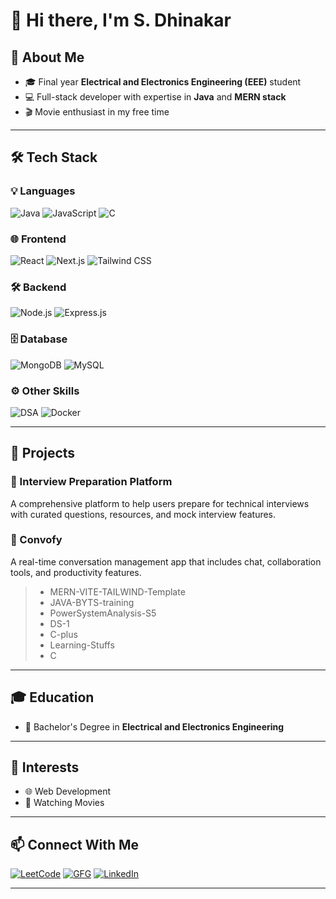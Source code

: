 # 👋 Hi there, I'm S. Dhinakar

## 📌 About Me
- 🎓 Final year **Electrical and Electronics Engineering (EEE)** student  
- 💻 Full-stack developer with expertise in **Java** and **MERN stack**  
- 🎬 Movie enthusiast in my free time  

---

## 🛠️ Tech Stack

### 💡 Languages  
![Java](https://img.shields.io/badge/Java-ED8B00?style=flat&logo=java&logoColor=white)
![JavaScript](https://img.shields.io/badge/JavaScript-F7DF1E?style=flat&logo=javascript&logoColor=black)
![C](https://img.shields.io/badge/C-00599C?style=flat&logo=c&logoColor=white)

### 🌐 Frontend  
![React](https://img.shields.io/badge/React-61DAFB?style=flat&logo=react&logoColor=black)
![Next.js](https://img.shields.io/badge/Next.js-000000?style=flat&logo=next.js&logoColor=white)
![Tailwind CSS](https://img.shields.io/badge/TailwindCSS-06B6D4?style=flat&logo=tailwindcss&logoColor=white)

### 🛠️ Backend  
![Node.js](https://img.shields.io/badge/Node.js-339933?style=flat&logo=nodedotjs&logoColor=white)
![Express.js](https://img.shields.io/badge/Express.js-000000?style=flat&logo=express&logoColor=white)

### 🗄️ Database  
![MongoDB](https://img.shields.io/badge/MongoDB-47A248?style=flat&logo=mongodb&logoColor=white)
![MySQL](https://img.shields.io/badge/MySQL-4479A1?style=flat&logo=mysql&logoColor=white)

### ⚙️ Other Skills  
![DSA](https://img.shields.io/badge/Data%20Structures%20%26%20Algorithms-important?style=flat&logo=algorithm&logoColor=white)
![Docker](https://img.shields.io/badge/Docker-2496ED?style=flat&logo=docker&logoColor=white)

---

## 🚀 Projects

### 🔹 Interview Preparation Platform  
A comprehensive platform to help users prepare for technical interviews with curated questions, resources, and mock interview features.

### 🔹 Convofy  
A real-time conversation management app that includes chat, collaboration tools, and productivity features.

> <!-- Additional Repositories -->
> - MERN-VITE-TAILWIND-Template  
> - JAVA-BYTS-training  
> - PowerSystemAnalysis-S5  
> - DS-1  
> - C-plus  
> - Learning-Stuffs  
> - C

---

## 🎓 Education
- 🏫 Bachelor's Degree in **Electrical and Electronics Engineering**

---

## 🎯 Interests
- 🌐 Web Development  
- 🍿 Watching Movies  

---

## 📫 Connect With Me

[![LeetCode](https://img.shields.io/badge/LeetCode-FFA116?style=flat&logo=leetcode&logoColor=black)](https://leetcode.com/Dhinakar_S6/)
[![GFG](https://img.shields.io/badge/GeeksforGeeks-0F9D58?style=flat&logo=geeksforgeeks&logoColor=white)](https://www.geeksforgeeks.org/user/dhinakar06/)
[![LinkedIn](https://img.shields.io/badge/LinkedIn-0077B5?style=flat&logo=linkedin&logoColor=white)](https://www.linkedin.com/in/dhinakar-shanmugam)

---

